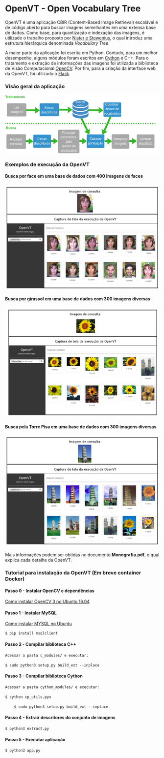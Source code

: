 # OpenVT - Open Vocabulary Tree

OpenVT é uma aplicação CBIR (Content-Based Image Retrieval) escalável e de código aberto para buscar imagens semelhantes em uma extensa base de dados. Como base, para quantização e indexação das imagens, é utilizado o trabalho proposto por [Nister e Stewenius](https://ieeexplore.ieee.org/document/1641018/), o qual introduz uma estrutura hierárquica denominada *Vocabulary Tree*.

A maior parte da aplicação foi escrita em Python. Contudo, para um melhor desempenho, alguns módulos foram escritos em [Cython](http://cython.org/) e C++. Para o tratamento e extração de informações das imagens foi utilizada a biblioteca de Visão Computacional [OpenCV](https://opencv.org/). Por fim, para a criação da interface web da OpenVT, foi utilizado o [Flask](http://flask.pocoo.org/).

### Visão geral da aplicação

![teste](https://github.com/giullianopaz/OpenVT/blob/master/visao_geral.png "Visão Geral")

### Exemplos de execução da OpenVT

#### Busca por face em uma base de dados com 400 imagens de faces
![](https://github.com/giullianopaz/OpenVT/blob/master/face.png "Busca por Face")

#### Busca por girassol em uma base de dados com 300 imagens diversas
![](https://github.com/giullianopaz/OpenVT/blob/master/girassol.png "Busca por Girassol")

#### Busca pela Torre Pisa em uma base de dados com 300 imagens diversas
![](https://github.com/giullianopaz/OpenVT/blob/master/pisa.png "Busca pela Torre Pisa")

Mais informações podem ser obtidas no documento **Monografia.pdf**, o qual explica cada detalhe da OpenVT.

### Tutorial para instalação da OpenVT (Em breve container Docker)

#### Passo 0 - Instalar OpenCV e dependências

[Como instalar OpenCV 3 no Ubuntu 16.04](https://www.pyimagesearch.com/2016/10/24/ubuntu-16-04-how-to-install-opencv/)

#### Passo 1 - Instalar MySQL

[Como instalar MYSQL no Ubuntu](https://www.digitalocean.com/community/tutorials/how-to-install-mysql-on-ubuntu-16-04)
	
	$ pip install msqlclient

#### Passo 2 - Compilar biblioteca C++ 
	
	Acessar a pasta c_modules/ e executar:
	
	$ sudo python3 setup.py build_ext --inplace

#### Passo 3 - Compilar biblioteca Cython
	
	Acessar a pasta cython_modules/ e executar:
    	
	$ cython cp_utils.pyx 

    	$ sudo python3 setup.py build_ext --inplace

#### Passo 4 - Extrair descritores do conjunto de imagens

	$ python3 extract.py

#### Passo 5 - Executar aplicação

   	$ python3 app.py
